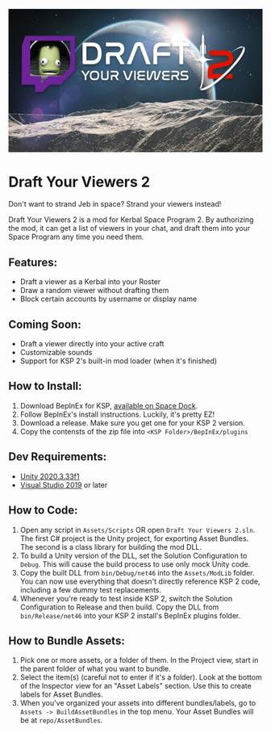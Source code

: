 ![Draft Your Viewers 2](GitHubImages/Banner.png)
# Draft Your Viewers 2

Don't want to strand Jeb in space? Strand your viewers instead!

Draft Your Viewers 2 is a mod for Kerbal Space Program 2. By authorizing the mod, it can get a list of viewers in your chat, and draft them into your Space Program any time you need them.

## Features:
- Draft a viewer as a Kerbal into your Roster
- Draw a random viewer without drafting them
- Block certain accounts by username or display name

## Coming Soon:
- Draft a viewer directly into your active craft
- Customizable sounds
- Support for KSP 2's built-in mod loader (when it's finished)

## How to Install:
1. Download BepInEx for KSP, [available on Space Dock](https://spacedock.info/mod/3255/BepInEx%20for%20KSP%202).
2. Follow BepInEx's install instructions. Luckily, it's pretty EZ!
3. Download a release. Make sure you get one for your KSP 2 version.
4. Copy the contensts of the zip file into `<KSP Folder>/BepInEx/plugins`

## Dev Requirements:
- [Unity 2020.3.33f1](https://unity.com/releases/editor/whats-new/2020.3.33)
- [Visual Studio 2019](https://visualstudio.microsoft.com/vs/older-downloads/) or later

## How to Code:
1. Open any script in `Assets/Scripts` OR open `Draft Your Viewers 2.sln`. The first C# project is the Unity project, for exporting Asset Bundles. The second is a class library for building the mod DLL.
2. To build a Unity version of the DLL, set the Solution Configuration to `Debug`. This will cause the build process to use only mock Unity code.
3. Copy the built DLL from `bin/Debug/net46` into the `Assets/ModLib` folder. You can now use everything that doesn't directly reference KSP 2 code, including a few dummy test replacements.
4. Whenever you're ready to test inside KSP 2, switch the Solution Configuration to Release and then build. Copy the DLL from `bin/Release/net46` into your KSP 2 install's BepInEx plugins folder.

## How to Bundle Assets:
1. Pick one or more assets, or a folder of them. In the Project view, start in the parent folder of what you want to bundle.
2. Select the item(s) (careful not to enter if it's a folder). Look at the bottom of the Inspector view for an "Asset Labels" section. Use this to create labels for Asset Bundles.
3. When you've organized your assets into different bundles/labels, go to `Assets -> BuildAssetBundles` in the top menu. Your Asset Bundles will be at `repo/AssetBundles`.